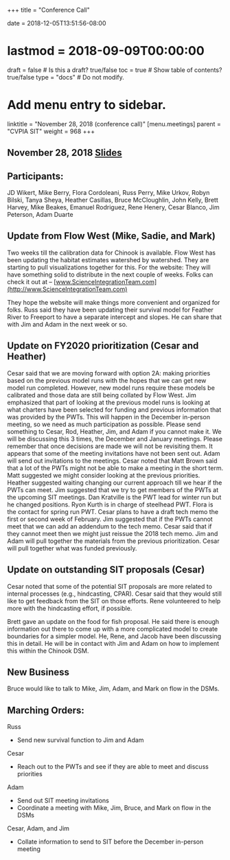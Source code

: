 +++
title = "Conference Call"

date = 2018-12-05T13:51:56-08:00
# lastmod = 2018-09-09T00:00:00

draft = false  # Is this a draft? true/false
toc = true  # Show table of contents? true/false
type = "docs"  # Do not modify.

# Add menu entry to sidebar.
linktitle = "November 28, 2018 (conference call)"
[menu.meetings]
  parent = "CVPIA SIT"
  weight = 968
+++

## November 28, 2018 [Slides](https://s3-us-west-2.amazonaws.com/cvpia-meeting-slides/Nov+28+2018+meeting.pptx)

## Participants:
JD Wikert, Mike Berry, Flora Cordoleani, Russ Perry, Mike Urkov, Robyn Bilski, Tanya Sheya, Heather Casillas, Bruce McCloughlin, John Kelly, Brett Harvey, Mike Beakes, Emanuel Rodriguez, Rene Henery, Cesar Blanco, Jim Peterson, Adam Duarte

## Update from Flow West (Mike, Sadie, and Mark)

Two weeks till the calibration data for Chinook is available. Flow West has been updating the habitat estimates watershed by watershed. They are starting to pull visualizations together for this. For the website: They will have something solid to distribute in the next couple of weeks. Folks can check it out at – [www.ScienceIntegrationTeam.com](http://www.ScienceIntegrationTeam.com)

They hope the website will make things more convenient and organized for folks. Russ said they have been updating their survival model for Feather River to Freeport to have a separate intercept and slopes. He can share that with Jim and Adam in the next week or so.

## Update on FY2020 prioritization (Cesar and Heather)

Cesar said that we are moving forward with option 2A: making priorities based on the previous model runs with the hopes that we can get new model run completed. However, new model runs require these models be calibrated and those data are still being collated by Flow West. Jim emphasized that part of looking at the previous model runs is looking at what charters have been selected for funding and previous information that was provided by the PWTs. This will happen in the December in-person meeting, so we need as much participation as possible. Please send something to Cesar, Rod, Heather, Jim, and Adam if you cannot make it. We will be discussing this 3 times, the December and January meetings. Please remember that once decisions are made we will not be revisiting them. It appears that some of the meeting invitations have not been sent out. Adam will send out invitations to the meetings. Cesar noted that Matt Brown said that a lot of the PWTs might not be able to make a meeting in the short term. Matt suggested we might consider looking at the previous priorities. Heather suggested waiting changing our current approach till we hear if the PWTs can meet. Jim suggested that we try to get members of the PWTs at the upcoming SIT meetings. Dan Kratville is the PWT lead for winter run but he changed positions. Ryon Kurth is in charge of steelhead PWT. Flora is the contact for spring run PWT. Cesar plans to have a draft tech memo the first or second week of February. Jim suggested that if the PWTs cannot meet that we can add an addendum to the tech memo. Cesar said that if they cannot meet then we might just reissue the 2018 tech memo. Jim and Adam will pull together the materials from the previous prioritization. Cesar will pull together what was funded previously.

## Update on outstanding SIT proposals (Cesar)

Cesar noted that some of the potential SIT proposals are more related to internal processes (e.g., hindcasting, CPAR). Cesar said that they would still like to get feedback from the SIT on those efforts. Rene volunteered to help more with the hindcasting effort, if possible.

Brett gave an update on the food for fish proposal. He said there is enough information out there to come up with a more complicated model to create boundaries for a simpler model. He, Rene, and Jacob have been discussing this in detail. He will be in contact with Jim and Adam on how to implement this within the Chinook DSM.

## New Business

Bruce would like to talk to Mike, Jim, Adam, and Mark on flow in the DSMs.



## Marching Orders:

Russ

- Send new survival function to Jim and Adam

Cesar

- Reach out to the PWTs and see if they are able to meet and discuss priorities

Adam

- Send out SIT meeting invitations
- Coordinate a meeting with Mike, Jim, Bruce, and Mark on flow in the DSMs

Cesar, Adam, and Jim

- Collate information to send to SIT before the December in-person meeting